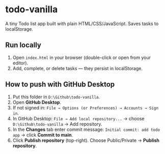 # todo-vanilla

A tiny Todo list app built with plain HTML/CSS/JavaScript. Saves tasks to localStorage.

## Run locally
1. Open `index.html` in your browser (double-click or open from your editor).
2. Add, complete, or delete tasks — they persist in localStorage.

## How to push with GitHub Desktop
1. Put this folder in `D:\Github\todo-vanilla`.
2. Open **GitHub Desktop**.
3. If not signed in: `File → Options (or Preferences) → Accounts → Sign in`.
4. In GitHub Desktop: `File → Add local repository...` → choose `D:\Github\todo-vanilla` → Add repository.
5. In the **Changes** tab enter commit message: `Initial commit: add todo app` → click **Commit to main**.
6. Click **Publish repository** (top-right). Choose Public/Private → **Publish repository**.

